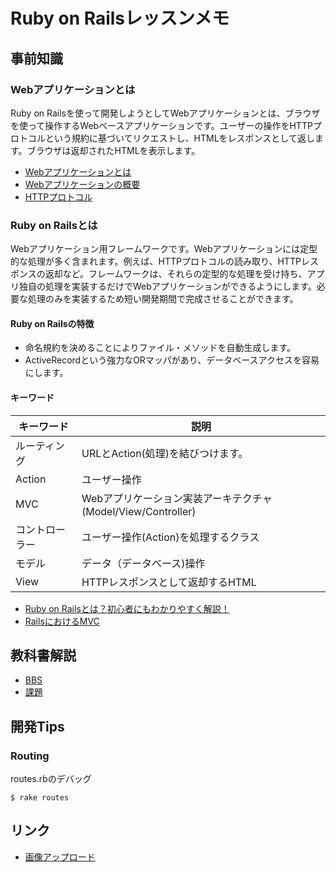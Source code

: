 # Ruby on Railsレッスンメモ
## 事前知識

### Webアプリケーションとは

Ruby on Railsを使って開発しようとしてWebアプリケーションとは、ブラウザを使って操作するWebベースアプリケーションです。ユーザーの操作をHTTPプロトコルという規約に基づいてリクエストし、HTMLをレスポンスとして返します。ブラウザは返却されたHTMLを表示します。

* [Webアプリケーションとは](https://www.sejuku.net/blog/1046)
* [Webアプリケーションの概要](http://si.comp.ae.keio.ac.jp/web_app_dev_material/simple/about_webapp/index.html)
* [HTTPプロトコル](http://si.comp.ae.keio.ac.jp/web_app_dev_material/simple/about_webapp/index.html)

### Ruby on Railsとは

Webアプリケーション用フレームワークです。Webアプリケーションには定型的な処理が多く含まれます。例えば、HTTPプロトコルの読み取り、HTTPレスポンスの返却など。フレームワークは、それらの定型的な処理を受け持ち、アプリ独自の処理を実装するだけでWebアプリケーションができるようにします。必要な処理のみを実装するため短い開発期間で完成させることができます。

#### Ruby on Railsの特徴

* 命名規約を決めることによりファイル・メソッドを自動生成します。
* ActiveRecordという強力なORマッパがあり、データベースアクセスを容易にします。

#### キーワード

| キーワード     | 説明                                                         |
| -------------- | ------------------------------------------------------------ |
| ルーティング   | URLとAction(処理)を結びつけます。                            |
| Action         | ユーザー操作                                                 |
| MVC            | Webアプリケーション実装アーキテクチャ(Model/View/Controller) |
| コントローラー | ユーザー操作(Action)を処理するクラス                         |
| モデル         | データ（データベース)操作                                    |
| View           | HTTPレスポンスとして返却するHTML                             |



* [Ruby on Railsとは？初心者にもわかりやすく解説！](https://blog.codecamp.jp/what_is_rails)
* [RailsにおけるMVC](https://www.javadrive.jp/rails/ini/index7.html)



## 教科書解説

* [BBS](bbs.md)
* [課題](kadai.md)

## 開発Tips

### Routing

routes.rbのデバッグ

```
$ rake routes
```



## リンク

* [画像アップロード](upload_image.md)


